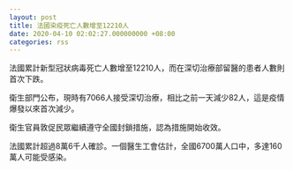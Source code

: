 ```yaml
---
layout: post
title: 法國染疫死亡人數增至12210人
date: 2020-04-10 02:02:27.000000000 +08:00
categories: rss
---
```


法國累計新型冠狀病毒死亡人數增至12210人，而在深切治療部留醫的患者人數則首次下跌。

衛生部門公布，現時有7066人接受深切治療，相比之前一天減少82人，這是疫情爆發以來首次減少。

衛生官員敦促民眾繼續遵守全國封鎖措施，認為措施開始收效。

法國累計超過8萬6千人確診。一個醫生工會估計，全國6700萬人口中，多達160萬人可能受感染。
